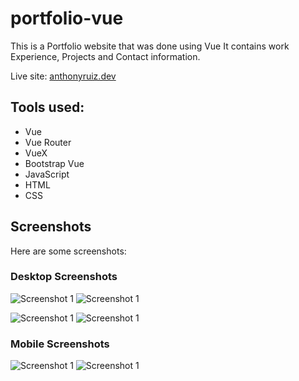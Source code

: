 # portfolio-vue

This is a Portfolio website that was done using Vue
It contains work Experience, Projects and Contact information. 

Live site: 
[anthonyruiz.dev](https://anthony-ruiz.github.io/portfolio/)


## Tools used:
* Vue
* Vue Router
* VueX
* Bootstrap Vue
* JavaScript
* HTML
* CSS


## Screenshots

Here are some screenshots:

### Desktop Screenshots

![Screenshot 1](https://i.imgur.com/aMIIA2s.png "Landing Page")
![Screenshot 1](https://i.imgur.com/gdWgapv.png "About Me")

![Screenshot 1](https://i.imgur.com/OsTssUE.png "Work Experience Details 1")
![Screenshot 1](https://i.imgur.com/6aP7M4n.png "Work Experience Details 2")

### Mobile Screenshots

![Screenshot 1](https://i.imgur.com/0dynrqO.png "Mobile About Me")
![Screenshot 1](https://i.imgur.com/rr86f73.png "Mobile Work Details")
